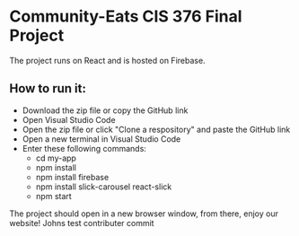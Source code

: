 # Community-Eats CIS 376 Final Project
The project runs on React and is hosted on Firebase.

## How to run it:

- Download the zip file or copy the GitHub link
- Open Visual Studio Code
- Open the zip file or click "Clone a respository" and paste the GitHub link
- Open a new terminal in Visual Studio Code
- Enter these following commands:
  - cd my-app
  - npm install
  - npm install firebase
  - npm install slick-carousel react-slick
  - npm start

The project should open in a new browser window, from there, enjoy our website!
Johns test contributer commit